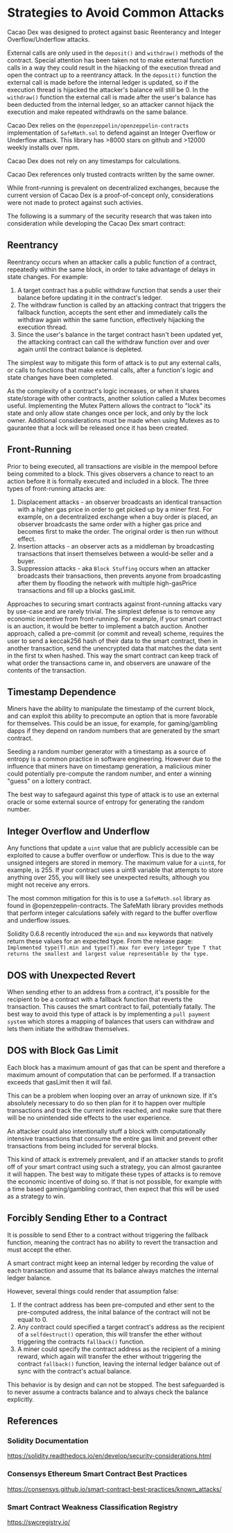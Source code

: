 # Strategies to Avoid Common Attacks

Cacao Dex was designed to protect against basic Reenterancy and Integer Overflow/Underflow attacks.

External calls are only used in the `deposit()` and `withdraw()` methods of the contract. Special attention has been taken not to make external function calls in a way they could result in the hijacking of the execution thread and open the contract up to a reentrancy attack. In the `deposit()` function the external call is made before the internal ledger is updated, so if the execution thread is hijacked the attacker's balance will still be 0. In the `withdraw()` function the external call is made after the user's balance has been deducted from the internal ledger, so an attacker cannot hijack the execution and make repeated withdrawls on the same balance.

Cacao Dex relies on the `@openzeppelin/openzeppelin-contracts` implementation of `SafeMath.sol` to defend against an Integer Overflow or Underflow attack. This library has >8000 stars on github and >12000 weekly installs over npm.

Cacao Dex does not rely on any timestamps for calculations.

Cacao Dex references only trusted contracts written by the same owner.

While front-running is prevalent on decentralized exchanges, because the current version of Cacao Dex is a proof-of-concept only, considerations were not made to protect against such activies.

The following is a summary of the security research that was taken into consideration while developing the Cacao Dex smart contract:

## Reentrancy

Reentrancy occurs when an attacker calls a public function of a contract, repeatedly within the same block, in order to take advantage of delays in state changes. For example:

1. A target contract has a public withdraw function that sends a user their balance before updating it in the contract's ledger.
2. The withdraw function is called by an attacking contract that triggers the fallback function, accepts the sent ether and immediately calls the withdraw again within the same function, effectively hijacking the execution thread.
3. Since the user's balance in the target contract hasn't been updated yet, the attacking contract can call the withdraw function over and over again until the contract balance is depleted.

The simplest way to mitigate this form of attack is to put any external calls, or calls to functions that make external calls, after a function's logic and state changes have been completed.

As the complexity of a contract's logic increases, or when it shares state/storage with other contracts, another solution called a Mutex becomes useful. Implementing the Mutex Pattern allows the contract to "lock" its state and only allow state changes once per lock, and only by the lock owner. Additional considerations must be made when using Mutexes as to gaurantee that a lock will be released once it has been created.

## Front-Running

Prior to being executed, all transactions are visible in the mempool before being commited to a block. This gives observers a chance to react to an action before it is formally executed and included in a block. The three types of front-running attacks are:

1. Displacement attacks - an observer broadcasts an identical transaction with a higher gas price in order to get picked up by a miner first. For example, on a decentralized exchange when a buy order is placed, an observer broadcasts the same order with a higher gas price and becomes first to make the order. The original order is then run without effect.
2. Insertion attacks - an observer acts as a middleman by broadcasting transactions that insert themselves between a would-be seller and a buyer.
3. Suppression attacks - aka `Block Stuffing` occurs when an attacker broadcasts their transactions, then prevents anyone from broadcasting after them by flooding the network with multiple high-gasPrice transactions and fill up a blocks gasLimit.

Approaches to securing smart contracts against front-running attacks vary by use-case and are rarely trivial. The simplest defense is to remove any economic incentive from front-running. For example, if your smart contract is an auction, it would be better to implement a batch auction. Another approach, called a pre-commit (or commit and reveal) scheme, requires the user to send a keccak256 hash of their data to the smart contract, then in another transaction, send the unencrypted data that matches the data sent in the first tx when hashed. This way the smart contract can keep track of what order the transactions came in, and observers are unaware of the contents of the transaction.

## Timestamp Dependence

Miners have the ability to manipulate the timestamp of the current block, and can exploit this ability to precompute an option that is more favorable for themselves. This could be an issue, for example, for gaming/gambling dapps if they depend on random numbers that are generated by the smart contract.

Seeding a random number generator with a timestamp as a source of entropy is a common practice in software engineering. However due to the influence that miners have on timestamp generation, a maliciious miner could potentially pre-compute the random number, and enter a winning "guess" on a lottery contract.

The best way to safegaurd against this type of attack is to use an external oracle or some external source of entropy for generating the random number.

## Integer Overflow and Underflow

Any functions that update a `uint` value that are publicly accessible can be exploited to cause a buffer overflow or underflow. This is due to the way unsigned integers are stored in memory. The maximum value for a `uint8`, for example, is 255. If your contract uses a uint8 variable that attempts to store anything over 255, you will likely see unexpected results, although you might not receive any errors.

The most common mitigation for this is to use a `SafeMath.sol` library as found in @openzeppelin-contracts. The SafeMath library provides methods that perform integer calculations safely with regard to the buffer overflow and underflow issues.

Solidity 0.6.8 recently introduced the `min` and `max` keywords that natively return these values for an expected type. From the release page:
`Implemented type(T).min and type(T).max for every integer type T that returns the smallest and largest value representable by the type.`

## DOS with Unexpected Revert

When sending ether to an address from a contract, it's possible for the recipient to be a contract with a fallback function that reverts the transaction. This causes the smart contract to fail, potentially fatally. The best way to avoid this type of attack is by implementing a `pull payment system` which stores a mapping of balances that users can withdraw and lets them initiate the withdraw themselves.

## DOS with Block Gas Limit

Each block has a maximum amount of gas that can be spent and therefore a maximum amount of computation that can be performed. If a transaction exceeds that gasLimit then it will fail.

This can be a problem when looping over an array of unknown size. If it's absolutely necessary to do so then plan for it to happen over multiple transactions and track the current index reached, and make sure that there will be no unintended side effects to the user experience.

An attacker could also intentionally stuff a block with computationally intensive transactions that consume the entire gas limit and prevent other transactions from being included for serveral blocks.

This kind of attack is extremely prevalent, and if an attacker stands to profit off of your smart contract using such a strategy, you can almost gaurantee it will happen. The best way to mitigate these types of attacks is to remove the economic incentive of doing so. If that is not possible, for example with a time based gaming/gambling contract, then expect that this will be used as a strategy to win.

## Forcibly Sending Ether to a Contract

It is possible to send Ether to a contract without triggering the fallback function, meaning the contract has no ability to revert the transaction and must accept the ether.

A smart contract might keep an internal ledger by recording the value of each transaction and assume that its balance always matches the internal ledger balance.

However, several things could render that assumption false:

1. If the contract address has been pre-computed and ether sent to the pre-computed address, the inital balance of the contract will not be equal to 0.
2. Any contract could specified a target contract's address as the recipient of a `selfdestruct()` operation, this will transfer the ether without triggering the contracts `fallback()` function.
3. A miner could specify the contract address as the recipient of a mining reward, which again will transfer the ether without triggering the contract `fallback()` function, leaving the internal ledger balance out of sync with the contract's actual balance.

This behavior is by design and can not be stopped. The best safeguarded is to never assume a contracts balance and to always check the balance explicitly.

## References

### Solidity Documentation

https://solidity.readthedocs.io/en/develop/security-considerations.html

### Consensys Ethereum Smart Contract Best Practices

https://consensys.github.io/smart-contract-best-practices/known_attacks/

### Smart Contract Weakness Classification Registry

https://swcregistry.io/
